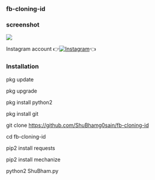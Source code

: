 ### fb-cloning-id

### screenshot
![ ](https://raw.githubusercontent.com/ShuBhamg0sain/fb-cloning-id/main/.github/Screenshot_20201003_071728.jpg)

Instagram account
👉[![Instagram  ](https://img.shields.io/badge/INSTAGRAM-FOLLOW-red?style=for-the-badge&logo=instagram)](https://www.instagram.com/shubhamg0sai)👈



### Installation

pkg update

pkg upgrade

pkg install python2

pkg install git

git clone https://github.com/ShuBhamg0sain/fb-cloning-id

cd fb-cloning-id

pip2 install requests

pip2 install mechanize

python2 ShuBham.py

